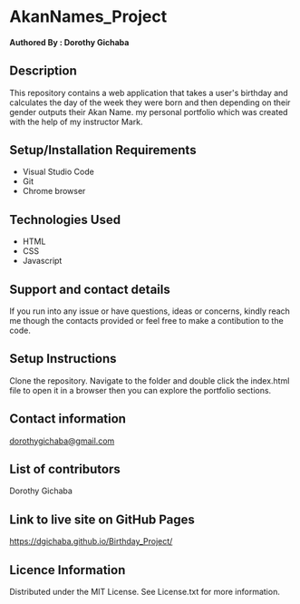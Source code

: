 # AkanNames_Project
#### Authored By : **Dorothy Gichaba**
## Description
This repository contains a web application that takes a user's birthday and calculates the day of the week they were born and then depending on their gender outputs their Akan Name.  my personal portfolio which was created with the help of my instructor Mark.
## Setup/Installation Requirements
* Visual Studio Code
* Git
* Chrome browser
## Technologies Used
* HTML
* CSS
* Javascript
## Support and contact details
If you run into any issue or have questions, ideas or concerns, kindly reach me though the contacts provided or feel free to make a contibution to the code.
## Setup Instructions
Clone the repository. Navigate to the folder and double click the index.html file to open it in a browser then you can explore the portfolio sections.
## Contact information
dorothygichaba@gmail.com
## List of contributors 
Dorothy Gichaba
## Link to live site on GitHub Pages
https://dgichaba.github.io/Birthday_Project/
## Licence Information
Distributed under the MIT License. See License.txt for more information.

